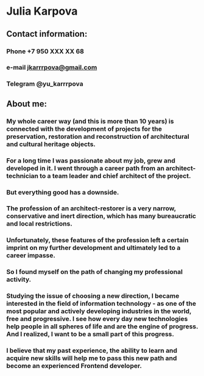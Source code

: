 # Julia Karpova
## Contact information:
### **Phone** +7 950 XXX XX 68
### **e-mail** jkarrrpova@gmail.com
### **Telegram** @yu_karrrpova
## About me:
### My whole career way (and this is more than 10 years) is connected with the development of projects for the preservation, restoration and reconstruction of architectural and cultural heritage objects. 
### For a long time I was passionate about my job, grew and developed in it. I went through a career path from an architect-technician to a team leader and chief architect of the project.
### But everything good has a downside.
### The profession of an architect-restorer is a very narrow, conservative and inert direction, which has many bureaucratic and local restrictions.
### Unfortunately, these features of the profession left a certain imprint on my further development and ultimately led to a career impasse.
### So I found myself on the path of changing my professional activity.
### Studying the issue of choosing a new direction, I became interested in the field of information technology - as one of the most popular and actively developing industries in the world, free and progressive. I see how every day new technologies help people in all spheres of life and are the engine of progress. And I realized, I want to be a small part of this progress.
### I believe that my past experience, the ability to learn and acquire new skills will help me to pass this new path and become an experienced Frontend developer.

